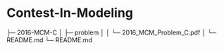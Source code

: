 # Contest-In-Modeling

├─ 2016-MCM-C
│  ├─ problem
│  │  └─ 2016_MCM_Problem_C.pdf
│  └─ README.md
└─ README.md
